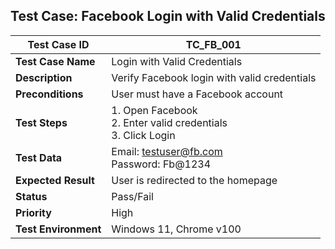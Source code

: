 
## Test Case: Facebook Login with Valid Credentials

| **Test Case ID**   | TC_FB_001                          |
|---------------------|------------------------------------|
| **Test Case Name**  | Login with Valid Credentials       |
| **Description**     | Verify Facebook login with valid credentials |
| **Preconditions**   | User must have a Facebook account |
| **Test Steps**      | 1. Open Facebook <br> 2. Enter valid credentials <br> 3. Click Login |
| **Test Data**       | Email: testuser@fb.com <br> Password: Fb@1234 |
| **Expected Result** | User is redirected to the homepage |
| **Status**          | Pass/Fail                         |
| **Priority**        | High                              |
| **Test Environment**| Windows 11, Chrome v100           |
